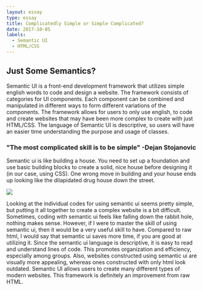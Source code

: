 ```yaml
---
layout: essay
type: essay
title: Complicatedly Simple or Simple Complicated?
date: 2017-10-05
labels:
  - Semantic UI
  - HTML/CSS
---
```


## Just Some Semantics?

Semantic UI is a front-end development framework that utilizes simple english words to code and design a website. The framework consists of categories for UI components. Each component can be combined and manipulated in different ways to form different variations of the components. The framework allows for users to only use english, to code and create websites that may have been more complex to create with just HTML/CSS. The language of Semantic UI is descriptive, so users will have an easier time understanding the purpose and usage of classes.

### "The most complicated skill is to be simple" -Dejan Stojanovic

Semantic ui is like building a house. You need to set up a foundation and use basic building blocks to create a solid, nice house before designing it (in our case, using CSS). One wrong move in building and your house ends up looking like the dilapidated drug house down the street. 

<img class = "ui medium centered image" src = "https://mykukun.com/wp-content/uploads/2016/07/BuildingYourHouse-1-1022x767.jpg">

Looking at the individual codes for using semantic ui seems pretty simple, but putting it all together to create a complex website is a bit difficult. Sometimes, coding with semantic ui feels like falling down the rabbit hole, nothing makes sense. However, if I were to master the skill of using semantic ui, then it would be a very useful skill to have. Compared to raw html, I would say that semantic ui saves more time, if you are good at utilizing it. Since the semantic ui language is descriptive, it is easy to read and understand lines of code. This promotes organization and efficiency, especially among groups. Also, websites constructed using semantic ui are visually more appealing, whereas ones constructed with only html look outdated. Semantic UI allows users to create many different types of modern websites. This framework is definitely an improvement from raw HTML.
